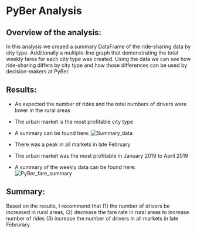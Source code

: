 # PyBer Analysis

## Overview of the analysis:
In this analysis we creaed a summary DataFrame of the ride-sharing data by city type. Additionally a multiple-line graph that demonstrating the total weekly fares for each city type was created. Using the  data we can see how ride-sharing differs by city type and how those differences can be used by decision-makers at PyBer.

## Results: 
- As expected the number of rides and the total numbers of drivers were lower in the rural areas
- The urban market is the most profitable city type
- A summary can be found here: 
![Summary_data](analysis)

- There was a peak in all markets in late February
- The urban market was the most profitable in January 2019 to April 2019
- A summary of the weekly data can be found here:
![PyBer_fare_summary](analysis)


## Summary: 
Based on the results, I recommend that (1) the number of drivers be increased in rural areas, (2) decrease the fare rate in rural areas to increase number of rides (3) increase the number of drivers in all markets in late Februrary.

